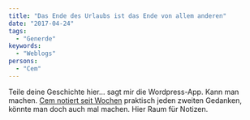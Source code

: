 ```yaml
---
title: "Das Ende des Urlaubs ist das Ende von allem anderen"
date: "2017-04-24"
tags:
  - "Generde"
keywords:
  - "Weblogs"
persons:
  - "Cem"
---
```


Teile deine Geschichte hier… sagt mir die Wordpress-App. Kann man machen. [Cem notiert seit Wochen](https://sprechblase.wordpress.com/) praktisch jeden zweiten Gedanken, könnte man doch auch mal machen. Hier Raum für Notizen.
